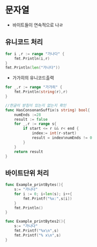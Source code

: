 # 문자열
- 바이트들이 연속적으로 나ㄹ

## 유니코드 처리
```go
for i ,r := range "가나다" {
    fmt.Println(i,r)
}
fmt.Println(len("가나다"))
```
- 가가히의 유니코드출력
```go
for _,r := range "가가히" {
    fmt.Println(string(r),r)
}
```
```go
//한글이 받침이 있는지 없는지 확인
func HasConsonanSuffix(s string) bool{
	numEnds :=28
	result := false
	for _,r := range s{
		if start <= r && r< end {
			index:= int(r-start)
			result = index%numEnds != 0
		}
	}
	return result
}
```
## 바이트단위 처리
```go
func Example_printBytes(){
	s:= "가나다"
	for i := 0; i<len(s); i++{
		fmt.Printf("%x:",s[i])
	}
	fmt.Println()
}
```
```go
func Example_printBytes2(){
	s:= "가나다"
	fmt.Printf("%x\n",s)
	fmt.Printf("% x\n",s)
}
```
